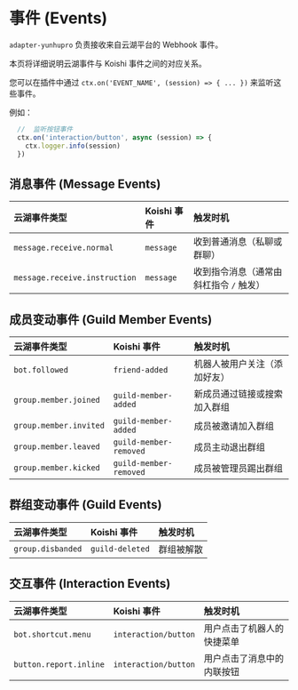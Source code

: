 # 事件 (Events)

`adapter-yunhupro` 负责接收来自云湖平台的 Webhook 事件。

本页将详细说明云湖事件与 Koishi 事件之间的对应关系。

您可以在插件中通过 `ctx.on('EVENT_NAME', (session) => { ... })` 来监听这些事件。

例如：
```ts
  //  监听按钮事件
  ctx.on('interaction/button', async (session) => {
    ctx.logger.info(session)
  })
```


## 消息事件 (Message Events)

| 云湖事件类型                  | Koishi 事件 | 触发时机                                |
| :---------------------------- | :---------- | :-------------------------------------- |
| `message.receive.normal`      | `message`   | 收到普通消息（私聊或群聊）              |
| `message.receive.instruction` | `message`   | 收到指令消息（通常由斜杠指令 `/` 触发） |

## 成员变动事件 (Guild Member Events)

| 云湖事件类型           | Koishi 事件            | 触发时机                     |
| :--------------------- | :--------------------- | :--------------------------- |
| `bot.followed`         | `friend-added`         | 机器人被用户关注（添加好友） |
| `group.member.joined`  | `guild-member-added`   | 新成员通过链接或搜索加入群组 |
| `group.member.invited` | `guild-member-added`   | 成员被邀请加入群组           |
| `group.member.leaved`  | `guild-member-removed` | 成员主动退出群组             |
| `group.member.kicked`  | `guild-member-removed` | 成员被管理员踢出群组         |

## 群组变动事件 (Guild Events)

| 云湖事件类型      | Koishi 事件     | 触发时机   |
| :---------------- | :-------------- | :--------- |
| `group.disbanded` | `guild-deleted` | 群组被解散 |

## 交互事件 (Interaction Events)

| 云湖事件类型           | Koishi 事件          | 触发时机                   |
| :--------------------- | :------------------- | :------------------------- |
| `bot.shortcut.menu`    | `interaction/button` | 用户点击了机器人的快捷菜单 |
| `button.report.inline` | `interaction/button` | 用户点击了消息中的内联按钮 |

